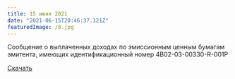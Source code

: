 ```yaml
---
title: 15 июня 2021
date: "2021-06-15T20:46:37.121Z"
featuredImage: /8.jpg
---
```


Сообщение о выплаченных доходах по эмиссионным ценным бумагам эмитента, имеющих идентификационный номер 4B02-03-00330-R-001P

[Скачать](/soobshchenie_o_vyplachennom_kupone_1.pdf)